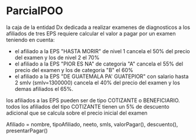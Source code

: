 # ParcialPOO

la caja de la entidad Dx dedicada a realizar examenes de diagnosticos a los afiliados de tres EPS requiere calcular el valor a pagar por un examen teniendo en cuenta:
- el afiliado a la EPS "HASTA MORIR" de nivel 1 cancela el 50% del precio del examen y los de nivel 2 el 70%
- el afiliado a la EPS "PIOR ES NA" de categoria "A" cancela el 55% del precio del examen y los de categoria "B" el 60%
- el afiliado a la EPS "DE GUATEMALA PA' GUATEPIOR" con salario hasta 2 smlv (smlv=1300000) cancela el 40% del precio del examen y los demas afiliados el 65%.

los afiliados a las EPS pueden ser de tipo COTIZANTE o BENEFICIARIO. todos los afiliados del tipo COTIZANTE tienen un 5% de descuento adicional que se calcula sobre el precio inicial del examen

Afiliado = nombre, tipoAfiliado, neeto, smls, valorPagar(), descuento(), presentarPagar() 
